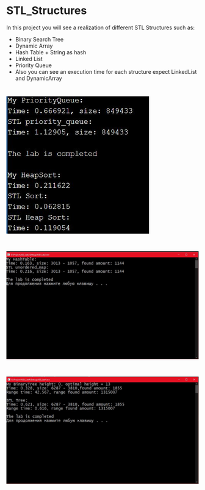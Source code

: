 # STL_Structures

In this project you will see a realization of different STL Structures such as:

- Binary Search Tree
- Dynamic Array
- Hash Table + String as hash
- Linked List
- Priority Queue
- Also you can see an execution time for each structure expect LinkedList and DynamicArray

# ![alt text](https://github.com/PanVova/STL_Structures/blob/main/PriorityQueque.jpg)
# ![alt text](https://github.com/PanVova/STL_Structures/blob/main/HashTable.jpg)
# ![alt text](https://github.com/PanVova/STL_Structures/blob/main/BST.JPG)
